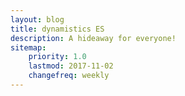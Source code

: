 ```yaml
---
layout: blog
title: dynamistics ES
description: A hideaway for everyone!
sitemap:
    priority: 1.0
    lastmod: 2017-11-02
    changefreq: weekly
---
```

